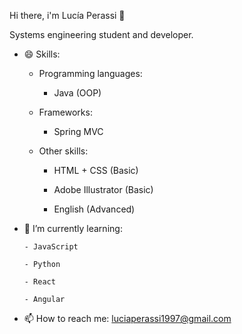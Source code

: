 Hi there, i'm Lucía Perassi 👋

Systems engineering student and developer.


- 😄 Skills:

  * Programming languages:
  
      - Java (OOP)
      

  * Frameworks:
  
      - Spring MVC

  * Other skills:
  
      - HTML + CSS (Basic)
      
      - Adobe Illustrator (Basic)
      
      - English (Advanced)
      
- 🌱 I’m currently learning:

      - JavaScript 

      - Python
      
      - React
      
      - Angular
      
- 📫 How to reach me: luciaperassi1997@gmail.com
      
    

 


